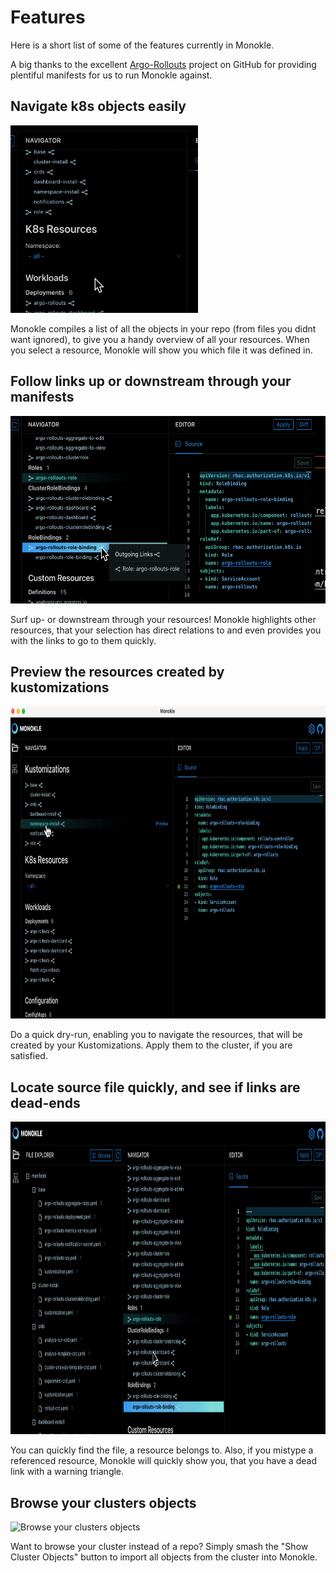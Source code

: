 # Features

Here is a short list of some of the features currently in Monokle.

A big thanks to the excellent [Argo-Rollouts](https://github.com/argoproj/argo-rollouts/) project on GitHub for
providing plentiful manifests for us to run Monokle against.

## Navigate k8s objects easily

<img src="./img/navigator.gif" alt="Navigate k8s objects easily" width="300" height="300" />

Monokle compiles a list of all the objects in your repo (from files you didnt want ignored), to give you a handy
overview of all your resources. When you select a resource, Monokle will show you which file it was defined in.

## Follow links up or downstream through your manifests

<img src="./img/upstream-downstream.gif" alt="Follow links up or downstream through your manifests" width="600" height="300" />

Surf up- or downstream through your resources! Monokle highlights other resources, that your selection has direct
relations to and even provides you with the links to go to them quickly.

## Preview the resources created by kustomizations

<img src="./img/kustomization.gif" alt="Preview the resources created by kustomizations" width="800" height="500" />

Do a quick dry-run, enabling you to navigate the resources, that will be created by your Kustomizations. Apply them to
the cluster, if you are satisfied.

## Locate source file quickly, and see if links are dead-ends

<img src="./img/find-file-and-dead-links.gif" alt="Locate source file quickly, and see if links are dead-ends" width="800" height="500" />

You can quickly find the file, a resource belongs to. Also, if you mistype a referenced resource, Monokle will quickly
show you, that you have a dead link with a warning triangle.

## Browse your clusters objects

<img src="./img/cluster-objects.gif" alt="Browse your clusters objects" width="800" height="500" />

Want to browse your cluster instead of a repo? Simply smash the "Show Cluster Objects" button to import all objects from
the cluster into Monokle.
